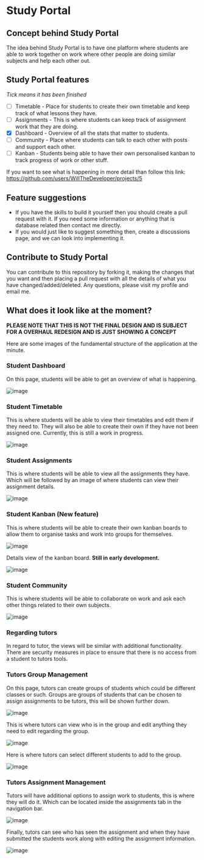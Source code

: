 # Study Portal

## Concept behind Study Portal

The idea behind Study Portal is to have one platform where students are able to work together on work where other people are doing similar subjects and help each other out.

## Study Portal features

*Tick means it has been finished*

- [ ] Timetable - Place for students to create their own timetable and keep track of what lessons they have.
- [ ] Assignments - This is where students can keep track of assignment work that they are doing.
- [X] Dashboard - Overview of all the stats that matter to students.
- [ ] Community - Place where students can talk to each other with posts and support each other.
- [ ] Kanban - Students being able to have their own personalised kanban to track progress of work or other stuff.

If you want to see what is happening in more detail than follow this link: https://github.com/users/WillTheDeveloper/projects/5

## Feature suggestions

- If you have the skills to build it yourself then you should create a pull request with it. If you need some information or anything that is database related then contact me directly.
- If you would just like to suggest something then, create a discussions page, and we can look into implementing it.

## Contribute to Study Portal

You can contribute to this repository by forking it, making the changes that you want and then placing a pull request with all the details of what you have changed/added/deleted. Any questions, please visit my profile and email me.

## What does it look like at the moment?

**PLEASE NOTE THAT THIS IS NOT THE FINAL DESIGN AND IS SUBJECT FOR A OVERHAUL REDESIGN AND IS JUST SHOWING A CONCEPT**

Here are some images of the fundamental structure of the application at the minute.

### Student Dashboard

On this page, students will be able to get an overview of what is happening.

![image](https://user-images.githubusercontent.com/78596837/141191969-64332fb7-c4b2-46c1-b435-689658c34c10.png)

### Student Timetable

This is where students will be able to view their timetables and edit them if they need to. They will also be able to create their own if they have not been assigned one. Currently, this is still a work in progress.

![image](https://user-images.githubusercontent.com/78596837/141192250-0e03add8-7e43-46fb-9b77-9a929e8ff187.png)

### Student Assignments

This is where students will be able to view all the assignments they have. Which will be followed by an image of where students can view their assignment details.

![image](https://user-images.githubusercontent.com/78596837/141192378-c445cc11-3bb9-4a22-b5a5-42af46598872.png)

### Student Kanban (New feature)

This is where students will be able to create their own kanban boards to allow them to organise tasks and work into groups for themselves.

![image](https://user-images.githubusercontent.com/78596837/141192766-b421332b-8178-4dc1-98a0-4bd6f0e29675.png)

Details view of the kanban board. **Still in early development.**

![image](https://user-images.githubusercontent.com/78596837/141192867-5e9e84ad-0ff1-497d-8c0a-05892b1b31b3.png)

### Student Community

This is where students will be able to collaborate on work and ask each other things related to their own subjects.

![image](https://user-images.githubusercontent.com/78596837/141193057-4a67a032-baa0-44e2-9d20-ff07b0e33835.png)

### Regarding tutors

In regard to tutor, the views will be similar with additional functionality. There are security measures in place to ensure that there is no access from a student to tutors tools.

### Tutors Group Management

On this page, tutors can create groups of students which could be different classes or such. Groups are groups of students that can be chosen to assign assignments to be tutors, this will be shown further down.

![image](https://user-images.githubusercontent.com/78596837/141193329-c4173e52-628b-46d0-a156-09fbc4f964b9.png)

This is where tutors can view who is in the group and edit anything they need to edit regarding the group.

![image](https://user-images.githubusercontent.com/78596837/141193570-1793e005-8623-4854-a01e-087584e5c51c.png)

Here is where tutors can select different students to add to the group.

![image](https://user-images.githubusercontent.com/78596837/141193639-76dd275f-a2c2-41a5-92e2-a1de050a91df.png)

### Tutors Assignment Management

Tutors will have additional options to assign work to students, this is where they will do it. Which can be located inside the assignments tab in the navigation bar.

![image](https://user-images.githubusercontent.com/78596837/141193793-9318ce3e-d6a4-4337-8331-909693797db5.png)

Finally, tutors can see who has seen the assignment and when they have submitted the students work along with editing the assignment information.

![image](https://user-images.githubusercontent.com/78596837/141193914-05bba580-b970-4ac0-9f58-78fe3b9c3dd4.png)
